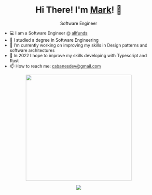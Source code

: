 <h1 align='center'>
    Hi There! I'm <a href="https://twitter.com/cabanesdev">Mark</a>! 👋
</h1>

<p align='center'>
  Software Engineer
</p>


- 💻 I am a Software Engineer @ [allfunds](https://allfunds.com/en/)<br>
- 🌱 I studied a degree in Software Engineering<br>
- 🔭 I’m currently working on improving my skills in Design patterns and software architectures<br>
- 🤔 In 2022 I hope to improve my skills developing with Typescript and Rust<br>
- 📫 How to reach me: [cabanesdev@gmail.com](mailto:cabanesdev@gmail.com)<br>


<p align='center'>
  <a href="#"><img src="https://github-readme-stats.vercel.app/api?username=cabanesdev&show_icons=true&count_private=true&theme=dark" width="350"></a>
</p>

<p align='center'>
  <a href=""><img src="https://github-readme-stats.vercel.app/api/top-langs/?username=cabanesdev&theme=dark&hide=jupyter notebook,TeX&layout=compact"></a>
</p>

